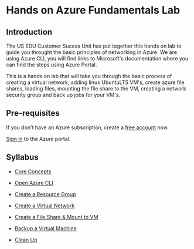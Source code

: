 # Hands on Azure Fundamentals Lab

## Introduction

The US EDU Customer Sucess Unit has put together this hands on lab to guide you throught the basic principles of networking in Azure. We are using Azure CLI,  you will find links to Microsoft's documentation where you can find the steps using Azure Portal.

This is a hands on lab that will take you through the basic process of creating a virtual network, adding linux UbuntuLTS VM's, create azure file shares, loading files, mounting the file share to the VM, creating a network security group and back up jobs for your VM's.

## Pre-requisites

If you don't have an Azure subscription, create a [free account] now.

[Sign in] to the Azure portal.

## Syllabus
- [Core Concepts](./CoreConcepts/core-concepts.md)
- [Open Azure CLI]
- [Create a Resource Group]
- [Create a Virtual Network]
- [Create a File Share & Mount to VM]
- [Backup a Virtual Machine]
- [Clean Up]

  [Open Azure CLI]:<https://github.com/Microsoft-USEduAzure/workshops/blob/master/AzureFundamentals/OpenAzureCLI/OpemAzureCLI.md>
  [Create a Resource Group]:<https://github.com/Microsoft-USEduAzure/workshops/blob/master/AzureFundamentals/CreateResourceGroup/CreateResourceGroup.md>
  [Create a Virtual Network]:<https://github.com/Microsoft-USEduAzure/workshops/blob/master/AzureFundamentals/VirtualNetwork/VirtualNetwort.md>
  [Create a File Share & Mount to VM]:<https://github.com/Microsoft-USEduAzure/workshops/blob/master/AzureFundamentals/FileShare/CreateAFileShare.md>
  [Backup a Virtual Machine]:<https://github.com/Microsoft-USEduAzure/workshops/blob/master/AzureFundamentals/Backup/BackupVM.md>
  [Clean Up]:<https://github.com/Microsoft-USEduAzure/workshops/blob/master/AzureFundamentals/Cleanup/Cleanup.md>
  [free account]:<https://azure.microsoft.com/en-us/free/?WT.mc_id=A261C142F>
  [Sign in]:<https://portal.azure.com/>
